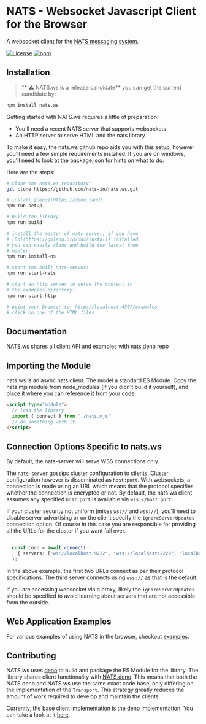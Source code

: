 # NATS - Websocket Javascript Client for the Browser


A websocket client for the [NATS messaging system](https://nats.io).

[![License](https://img.shields.io/badge/Licence-Apache%202.0-blue.svg)](LICENSE)
[![npm](https://img.shields.io/npm/dm/nats.ws.svg)](https://www.npmjs.com/package/nats.ws)


## Installation

>** :warning: NATS.ws is a release candidate** you can get the current candidate by:

```bash
npm install nats.ws
```

Getting started with NATS.ws requires a little of preparation:

- You'll need a recent NATS server that supports websockets
- An HTTP server to serve HTML and the nats library

To make it easy, the nats.ws github repo aids you with this setup, however you'll need a few simple requirements installed.
If you are on windows, you'll need to look at the package.json for hints on what to do.

Here are the steps:


```bash
# clone the nats.ws repository:
git clone https://github.com/nats-io/nats.ws.git

# install [deno](https://deno.land):
npm run setup

# build the library
npm run build

# install the master of nats-server, if you have 
# [Go](https://golang.org/doc/install) installed,
# you can easily clone and build the latest from
# master:
npm run install-ns

# start the built nats-server:
npm run start-nats

# start an http server to serve the content in
# the examples directory:
npm run start-http

# point your browser to: http://localhost:4507/examples
# click on one of the HTML files

```

## Documentation

NATS.ws shares all client API and examples with 
[nats.deno repo](https://github.com/nats-io/nats.deno)


## Importing the Module
nats.ws is an async nats client. The model a standard ES Module. Copy the nats.mjs 
module from node_modules (if you didn't build it yourself), and place it where you 
can reference it from your code:

```html
<script type="module">
  // load the library
  import { connect } from './nats.mjs'
  // do something with it...
</script>
```

## Connection Options Specific to nats.ws

By default, the nats-server will serve WSS connections only.


The `nats-server` gossips cluster configuration to clients. Cluster
configuration however is disseminated as `host:port`. With websockets, 
a connection is made using an URL which means that the protocol specifies
whether the connection is encrypted or not. By default,
the nats.ws client assumes any specified `host:port` is available
via `wss://host:port`.

If your cluster security not uniform (mixes `ws://` and `wss://`), 
you'll need to disable server advertising or on the client specify 
the `ignoreServerUpdates` connection option. Of course in this case
you are responsible for providing all the URLs for the cluster if
you want fail over. 


```typescript
  
  const conn = await connect(
    { servers: ["ws://localhost:9222", "wss://localhost:2229", "localhost:9111"] },
  );

```

In the above example, the first two URLs connect as per their protocol specifications.
The third server connects using `wss://` as that is the default.

If you are accessing websocket via a proxy, likely the `ignoreServerUpdates` should
be specified to avoid learning about servers that are not accessible from
the outside.


## Web Application Examples

For various examples of using NATS in the browser, checkout [examples](examples).

## Contributing

NATS.ws uses [deno](https://deno.land) to build and package the ES Module for the library.
The library shares client functionality with [NATS.deno](https://github.com/nats-io/nats.deno).
This means that both the NATS.deno and NATS.ws use the same exact code base, only differing
on the implementation of the `Transport`. This strategy greatly reduces the amount of work 
required to develop and maintain the clients.

Currently, the base client implementation is the deno implementation. You can take
a look at it [here](https://github.com/nats-io/nats.deno/tree/main/nats-base-client).


